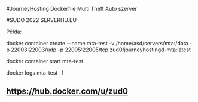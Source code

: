 #JourneyHosting Dockerfile Multi Theft Auto szerver

#SUDO                 2022              SERVERHU.EU

Példa:

  docker container create --name mta-test -v /home/asd/servers/mta:/data -p 22003:22003/udp -p 22005:22005/tcp zud0/journeyhostingd-mta:latest 
  
  docker container start mta-test 
  
  docker logs mta-test -f
  
  
  ## https://hub.docker.com/u/zud0
